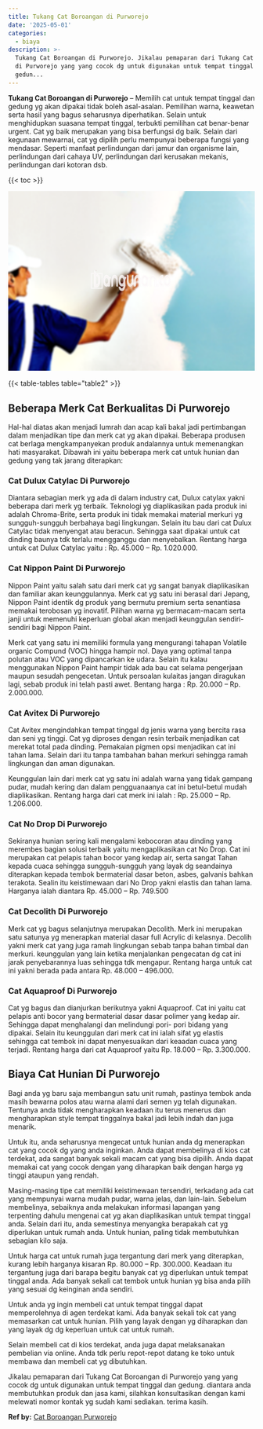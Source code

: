 ```yaml
---
title: Tukang Cat Boroangan di Purworejo
date: '2025-05-01'
categories:
  - biaya
description: >-
  Tukang Cat Boroangan di Purworejo. Jikalau pemaparan dari Tukang Cat Boroangan
  di Purworejo yang yang cocok dg untuk digunakan untuk tempat tinggal dan
  gedun...
---
```


**Tukang Cat Boroangan di Purworejo** – Memilih cat untuk tempat tinggal dan gedung yg akan dipakai tidak boleh asal-asalan. Pemilihan warna, keawetan serta hasil yang bagus seharusnya diperhatikan. Selain untuk menghidupkan suasana tempat tinggal, terbukti pemilihan cat benar-benar urgent. Cat yg baik merupakan yang bisa berfungsi dg baik. Selain dari kegunaan mewarnai, cat yg dipilih perlu mempunyai beberapa fungsi yang mendasar. Seperti manfaat perlindungan dari jamur dan organisme lain, perlindungan dari cahaya UV, perlindungan dari kerusakan mekanis, perlindungan dari kotoran dsb.

{{< toc >}}

![Tukang Cat Boroangan di Purworejo](/images/jasa-cat-murah05.png)

{{< table-tables table="table2" >}}

## Beberapa Merk Cat Berkualitas Di Purworejo

Hal-hal diatas akan menjadi lumrah dan acap kali bakal jadi pertimbangan dalam menjadikan tipe dan merk cat yg akan dipakai. Beberapa produsen cat berlaga mengkampanyekan produk andalannya untuk memenangkan hati masyarakat. Dibawah ini yaitu beberapa merk cat untuk hunian dan gedung yang tak jarang diterapkan:

### Cat Dulux Catylac Di Purworejo

Diantara sebagian merk yg ada di dalam industry cat, Dulux catylax yakni beberapa dari merk yg terbaik. Teknologi yg diaplikasikan pada produk ini adalah Chroma-Brite, serta produk ini tidak memakai material merkuri yg sungguh-sungguh berbahaya bagi lingkungan. Selain itu bau dari cat Dulux Catylac tidak menyengat atau beracun. Sehingga saat dipakai untuk cat dinding baunya tdk terlalu mengganggu dan menyebalkan. Rentang harga untuk cat Dulux Catylac yaitu : Rp. 45.000 – Rp. 1.020.000.

### Cat Nippon Paint Di Purworejo

Nippon Paint yaitu salah satu dari merk cat yg sangat banyak diaplikasikan dan familiar akan keunggulannya. Merk cat yg satu ini berasal dari Jepang, Nippon Paint identik dg produk yang bermutu premium serta senantiasa memakai terobosan yg inovatif. Pilihan warna yg bermacam-macam serta janji untuk memenuhi keperluan global akan menjadi keunggulan sendiri-sendiri bagi Nippon Paint.

Merk cat yang satu ini memiliki formula yang mengurangi tahapan Volatile organic Compund (VOC) hingga hampir nol. Daya yang optimal tanpa polutan atau VOC yang dipancarkan ke udara. Selain itu kalau menggunakan Nippon Paint hampir tidak ada bau cat selama pengerjaan maupun sesudah pengecetan. Untuk persoalan kulaitas jangan diragukan lagi, sebab produk ini telah pasti awet. Bentang harga : Rp. 20.000 – Rp. 2.000.000.

### Cat Avitex Di Purworejo

Cat Avitex mengindahkan tempat tinggal dg jenis warna yang bercita rasa dan seni yg tinggi. Cat yg diproses dengan resin terbaik menjadikan cat merekat total pada dinding. Pemakaian pigmen opsi menjadikan cat ini tahan lama. Selain dari itu tanpa tambahan bahan merkuri sehingga ramah lingkungan dan aman digunakan.

Keunggulan lain dari merk cat yg satu ini adalah warna yang tidak gampang pudar, mudah kering dan dalam pengguanaanya cat ini betul-betul mudah diaplikasikan. Rentang harga dari cat merk ini ialah : Rp. 25.000 – Rp. 1.206.000.

### Cat No Drop Di Purworejo

Sekiranya hunian sering kali mengalami kebocoran atau dinding yang merembes bagian solusi terbaik yaitu mengaplikasikan cat No Drop. Cat ini merupakan cat pelapis tahan bocor yang kedap air, serta sangat Tahan kepada cuaca sehingga sungguh-sungguh yang layak dg seandainya diterapkan kepada tembok bermaterial dasar beton, asbes, galvanis bahkan terakota. Sealin itu keistimewaan dari No Drop yakni elastis dan tahan lama. Harganya ialah diantara Rp. 45.000 – Rp. 749.500

### Cat Decolith Di Purworejo

Merk cat yg bagus selanjutnya merupakan Decolith. Merk ini merupakan satu satunya yg menerapkan material dasar full Acrylic di kelasnya. Decolih yakni merk cat yang juga ramah lingkungan sebab tanpa bahan timbal dan merkuri. keunggulan yang lain ketika menjalankan pengecatan dg cat ini jarak penyebarannya luas sehingga tdk mengapur. Rentang harga untuk cat ini yakni berada pada antara Rp. 48.000 – 496.000.

### Cat Aquaproof Di Purworejo

Cat yg bagus dan dianjurkan berikutnya yakni Aquaproof. Cat ini yaitu cat pelapis anti bocor yang bermaterial dasar dasar polimer yang kedap air. Sehingga dapat menghalangi dan melindungi pori- pori bidang yang dipakai. Selain itu keunggulan dari merk cat ini ialah sifat yg elastis sehingga cat tembok ini dapat menyesuaikan dari keaadan cuaca yang terjadi. Rentang harga dari cat Aquaproof yaitu Rp. 18.000 – Rp. 3.300.000.

## Biaya Cat Hunian Di Purworejo

Bagi anda yg baru saja membangun satu unit rumah, pastinya tembok anda masih bewarna polos atau warna alami dari semen yg telah digunakan. Tentunya anda tidak mengharapkan keadaan itu terus menerus dan mengharapkan style tempat tinggalnya bakal jadi lebih indah dan juga menarik.

Untuk itu, anda seharusnya mengecat untuk hunian anda dg menerapkan cat yang cocok dg yang anda inginkan. Anda dapat membelinya di kios cat terdekat, ada sangat banyak sekali macam cat yang bisa dipilih. Anda dapat memakai cat yang cocok dengan yang diharapkan baik dengan harga yg tinggi ataupun yang rendah.

Masing-masing tipe cat memiliki keistimewaan tersendiri, terkadang ada cat yang mempunyai warna mudah pudar, warna jelas, dan lain-lain. Sebelum membelinya, sebaiknya anda melakukan informasi lapangan yang terpenting dahulu mengenai cat yg akan diaplikasikan untuk tempat tinggal anda. Selain dari itu, anda semestinya menyangka berapakah cat yg diperlukan untuk rumah anda. Untuk hunian, paling tidak membutuhkan sebagian kilo saja.

Untuk harga cat untuk rumah juga tergantung dari merk yang diterapkan, kurang lebih harganya kisaran Rp. 80.000 – Rp. 300.000. Keadaan itu tergantung juga dari barapa begitu banyak cat yg diperlukan untuk tempat tinggal anda. Ada banyak sekali cat tembok untuk hunian yg bisa anda pilih yang sesuai dg keinginan anda sendiri.

Untuk anda yg ingin membeli cat untuk tempat tinggal dapat memperolehnya di agen terdekat kami. Ada banyak sekali tok cat yang memasarkan cat untuk hunian. Pilih yang layak dengan yg diharapkan dan yang layak dg dg keperluan untuk cat untuk rumah.

Selain membeli cat di kios terdekat, anda juga dapat melaksanakan pembelian via online. Anda tdk perlu repot-repot datang ke toko untuk membawa dan membeli cat yg dibutuhkan.

Jikalau pemaparan dari Tukang Cat Boroangan di Purworejo yang yang cocok dg untuk digunakan untuk tempat tinggal dan gedung. diantara anda membutuhkan produk dan jasa kami, silahkan konsultasikan dengan kami melewati nomor kontak yg sudah kami sediakan. terima kasih.

**Ref by:** [Cat Boroangan Purworejo](https://id.wikipedia.org/wiki/Cat)
